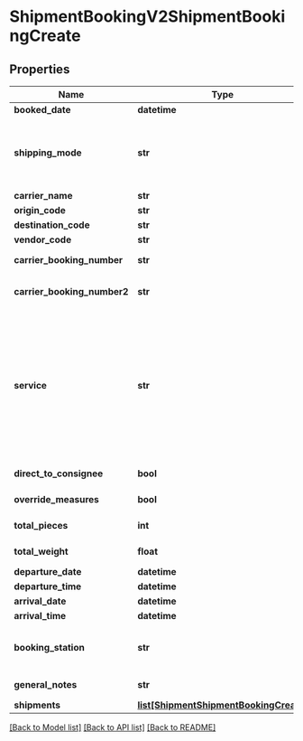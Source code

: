 # ShipmentBookingV2ShipmentBookingCreate

## Properties
Name | Type | Description | Notes
------------ | ------------- | ------------- | -------------
**booked_date** | **datetime** |  | [optional] 
**shipping_mode** | **str** |           [DA] Domestic-Air,          [IA] International-Air,          [O] Ocean,          [T] Domestic/International Truck,          [TLN] Team Line Haul       | [default to '[T] Domestic/International Truck']
**carrier_name** | **str** |  | [optional] 
**origin_code** | **str** |  | [optional] 
**destination_code** | **str** |  | [optional] 
**vendor_code** | **str** |  | [optional] 
**carrier_booking_number** | **str** | Carrier master bill or booking number | [optional] 
**carrier_booking_number2** | **str** | Secondary carrier master bill or booking number | [optional] 
**service** | **str** |           [S] Standard,          [X] Express,          [F] Road Feeder,          [N] Over the Counter,          [W] Weekend,          [T] Truck/Line Haul,          [E] Economy,          [H] Hot Shot,          [K] Full Truck Load,          [L] Less Than Truck Load,          [U] Exclusive Use,          [R] Live Recovery,          [C] Local       | [default to '[S] Standard']
**direct_to_consignee** | **bool** | Ship direct to consignee | [optional] 
**override_measures** | **bool** | Override Pieces/Weight/Volume | [optional] 
**total_pieces** | **int** | Total number of pieces | [optional] 
**total_weight** | **float** | Total weight of all shipments | [optional] 
**departure_date** | **datetime** |  | [optional] 
**departure_time** | **datetime** |  | [optional] 
**arrival_date** | **datetime** |  | [optional] 
**arrival_time** | **datetime** |  | [optional] 
**booking_station** | **str** | The booking station or airport code.  Generally speaking it will be airport code | [optional] 
**general_notes** | **str** | General notes for the booking | [optional] 
**shipments** | [**list[ShipmentShipmentBookingCreate]**](ShipmentShipmentBookingCreate.md) | Shipments | 

[[Back to Model list]](../README.md#documentation-for-models) [[Back to API list]](../README.md#documentation-for-api-endpoints) [[Back to README]](../README.md)

